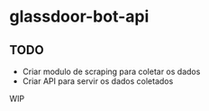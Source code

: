 # glassdoor-bot-api

## TODO
- Criar modulo de scraping para coletar os dados
- Criar API para servir os dados coletados

WIP

